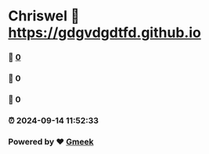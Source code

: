 # ChrisweI :link: https://gdgvdgdtfd.github.io 
### :page_facing_up: [0](https://gdgvdgdtfd.github.io/tag.html) 
### :speech_balloon: 0 
### :hibiscus: 0 
### :alarm_clock: 2024-09-14 11:52:33 
### Powered by :heart: [Gmeek](https://github.com/Meekdai/Gmeek)
